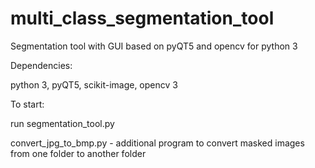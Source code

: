 # multi_class_segmentation_tool
Segmentation tool with GUI based on pyQT5 and opencv for python 3

Dependencies:

python 3, pyQT5, scikit-image, opencv 3 

To start:

run segmentation_tool.py

convert_jpg_to_bmp.py - additional program to convert masked images from one folder to another folder
